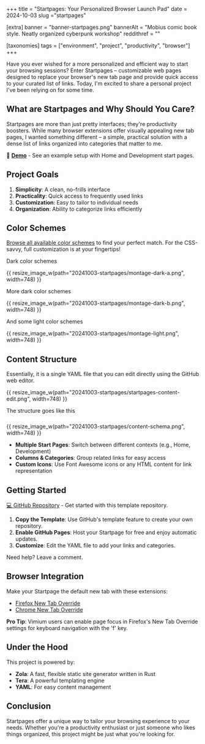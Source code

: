 +++
title = "Startpages: Your Personalized Browser Launch Pad"
date = 2024-10-03
slug ="startpages"

[extra]
banner = "banner-startpages.png"
bannerAlt = "Mobius comic book style. Neatly organized cyberpunk workshop"
reddithref = ""

[taxonomies]
tags = ["environment", "project", "productivity", "browser"]
+++

Have you ever wished for a more personalized and efficient way to start your
browsing sessions? Enter Startpages – customizable web pages designed to replace
your browser's new tab page and provide quick access to your curated list of
links. Today, I'm excited to share a personal project I've been relying on for
some time.

<!-- more -->

## What are Startpages and Why Should You Care?

Startpages are more than just pretty interfaces; they're productivity boosters.
While many browser extensions offer visually appealing new tab pages, I wanted
something different – a simple, practical solution with a dense list of links
organized into categories that matter to me.

🚀 [**Demo**](https://primamateria.github.io/startpages-template/home.html) -
See an example setup with Home and Development start pages.

## Project Goals

1. **Simplicity**: A clean, no-frills interface
2. **Practicality**: Quick access to frequently used links
3. **Customization**: Easy to tailor to individual needs
4. **Organization**: Ability to categorize links efficiently

## Color Schemes

[Browse all available color schemes](https://github.com/PrimaMateria/startpages-template/blob/main/_docs/colorschemes.md)
to find your perfect match. For the CSS-savvy, full customization is at your
fingertips!

Dark color schemes

<div style="margin-top: 9px">
{{ resize_image_w(path="20241003-startpages/montage-dark-a.png", width=748) }}
</div>

More dark color schemes

<div style="margin-top: 9px">
{{ resize_image_w(path="20241003-startpages/montage-dark-b.png", width=748) }}
</div>

And some light color schemes

<div style="margin-top: 9px">
{{ resize_image_w(path="20241003-startpages/montage-light.png", width=748) }}
</div>


## Content Structure

Essentially, it is a single YAML file that you can edit directly using the
GitHub web editor.

<div style="margin-top: 9px">
{{ resize_image_w(path="20241003-startpages/startpages-content-edit.png", width=748) }}
</div>

The structure goes like this

<div style="margin-top: 24px">
{{ resize_image_w(path="20241003-startpages/content-schema.png", width=748) }}
</div>

- **Multiple Start Pages**: Switch between different contexts (e.g., Home,
  Development)
- **Columns & Categories**: Group related links for easy access
- **Custom Icons**: Use Font Awesome icons or any HTML content for link
  representation

## Getting Started

[💻 GitHub Repository](https://github.com/PrimaMateria/startpages-template) -
Get started with this template repository.

1. **Copy the Template**: Use GitHub's template feature to create your own
   repository.
2. **Enable GitHub Pages**: Host your Startpage for free and enjoy automatic
   updates.
3. **Customize**: Edit the YAML file to add your links and categories.

Need help? Leave a comment.

## Browser Integration

Make your Startpage the default new tab with these extensions:

- [Firefox New Tab Override](https://addons.mozilla.org/en-US/firefox/addon/new-tab-override/)
- [Chrome New Tab Override](https://chromewebstore.google.com/detail/new-tab-override/fjcmlondipcnnpmbcollgifldmajfonf)

**Pro Tip**: Vimium users can enable page focus in Firefox's New Tab Override
settings for keyboard navigation with the 'f' key.

## Under the Hood

This project is powered by:

- **Zola**: A fast, flexible static site generator written in Rust
- **Tera**: A powerful templating engine
- **YAML**: For easy content management

## Conclusion

Startpages offer a unique way to tailor your browsing experience to your needs.
Whether you're a productivity enthusiast or just someone who likes things
organized, this project might be just what you're looking for.
